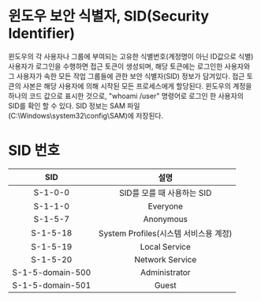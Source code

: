 # 윈도우 보안 식별자, SID(Security Identifier)

윈도우의 각 사용자나 그룹에 부여되는 고유한 식별번호(계정명이 아닌 ID값으로 식별)
사용자가 로그인을 수행하면 접근 토큰이 생성되며, 해당 토큰에는 로그인한 사용자와 그 사용자가 속한 모든 작업 그룹들에 관한 보안 식별자(SID) 정보가 담겨있다.
접근 토큰의 사본은 해당 사용자에 의해 시작된 모든 프로세스에게 할당된다.
윈도우의 계정을 하나의 코드 값으로 표시한 것으로, "whoami /user" 명령어로 로그인 한 사용자의 SID를 확인 할 수 있다.
SID 정보는 SAM 파일(C:\Windows\system32\config\SAM)에 저장된다.

# SID 번호

|        SID       |                  설명                 |
|:----------------:|:-------------------------------------:|
|      S-1-0-0     |       SID를 모를 때 사용하는 SID      |
|      S-1-1-0     |                Everyone               |
|      S-1-5-7     |               Anonymous               |
|     S-1-5-18     | System Profiles(시스템 서비스용 계정) |
|     S-1-5-19     |             Local Service             |
|     S-1-5-20     |            Network Service            |
| S-1-5-domain-500 |             Administrator             |
| S-1-5-domain-501 |                 Guest                 |